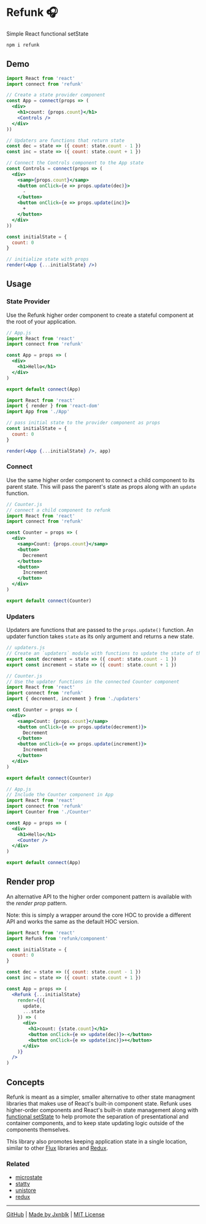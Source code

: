 
# Refunk 🎧

Simple React functional setState

```sh
npm i refunk
```

## Demo

```jsx
import React from 'react'
import connect from 'refunk'

// Create a state provider component
const App = connect(props => (
  <div>
    <h1>count: {props.count}</h1>
    <Controls />
  </div>
))

// Updaters are functions that return state
const dec = state => ({ count: state.count - 1 })
const inc = state => ({ count: state.count + 1 })

// Connect the Controls component to the App state
const Controls = connect(props => (
  <div>
    <samp>{props.count}</samp>
    <button onClick={e => props.update(dec)}>
      -
    </button>
    <button onClick={e => props.update(inc)}>
      +
    </button>
  </div>
))

const initialState = {
  count: 0
}

// initialize state with props
render(<App {...initialState} />)
```

## Usage

### State Provider

Use the Refunk higher order component to create a stateful component at the root of your application.

```jsx
// App.js
import React from 'react'
import connect from 'refunk'

const App = props => (
  <div>
    <h1>Hello</h1>
  </div>
)

export default connect(App)
```

```jsx
import React from 'react'
import { render } from 'react-dom'
import App from './App'

// pass initial state to the provider component as props
const initialState = {
  count: 0
}

render(<App {...initialState} />, app)
```


### Connect

Use the same higher order component to connect a child component to its parent state.
This will pass the parent's state as props along with an `update` function.

```jsx
// Counter.js
// connect a child component to refunk
import React from 'react'
import connect from 'refunk'

const Counter = props => (
  <div>
    <samp>Count: {props.count}</samp>
    <button>
      Decrement
    </button>
    <button>
      Increment
    </button>
  </div>
)

export default connect(Counter)
```

### Updaters

Updaters are functions that are passed to the `props.update()` function.
An updater function takes `state` as its only argument and returns a new state.

```jsx
// updaters.js
// Create an `updaters` module with functions to update the state of the app
export const decrement = state => ({ count: state.count - 1 })
export const increment = state => ({ count: state.count + 1 })
```

```jsx
// Counter.js
// Use the updater functions in the connected Counter component
import React from 'react'
import connect from 'refunk'
import { decrement, increment } from './updaters'

const Counter = props => (
  <div>
    <samp>Count: {props.count}</samp>
    <button onClick={e => props.update(decrement)}>
      Decrement
    </button>
    <button onClick={e => props.update(increment)}>
      Increment
    </button>
  </div>
)

export default connect(Counter)
```

```jsx
// App.js
// Include the Counter component in App
import React from 'react'
import connect from 'refunk'
import Counter from './Counter'

const App = props => (
  <div>
    <h1>Hello</h1>
    <Counter />
  </div>
)

export default connect(App)
```

## Render prop

An alternative API to the higher order component pattern is available with the *render prop* pattern.

Note: this is simply a wrapper around the core HOC to provide a different API and works the same as the default HOC version.

```jsx
import React from 'react'
import Refunk from 'refunk/component'

const initialState = {
  count: 0
}

const dec = state => ({ count: state.count - 1 })
const inc = state => ({ count: state.count + 1 })

const App = props => (
  <Refunk {...initialState}
    render={({
      update,
      ...state
    }) => (
      <div>
        <h1>count: {state.count}</h1>
        <button onClick={e => update(dec)}>-</button>
        <button onClick={e => update(inc)}>+</button>
      </div>
    )}
  />
)
```

## Concepts

Refunk is meant as a simpler, smaller alternative to other state
managment libraries that makes use of React's built-in component state.
Refunk uses higher-order components and React's built-in state management along with
[functional setState](https://facebook.github.io/react/docs/react-component.html#setstate)
to help promote the separation of presentational and container components,
and to keep state updating logic outside of the components themselves.

This library also promotes keeping application state in a single location,
similar to other [Flux](http://facebook.github.io/flux/) libraries and [Redux](http://redux.js.org/).

### Related

- [microstate](https://github.com/estrattonbailey/microstate)
- [statty](https://github.com/vesparny/statty)
- [unistore](https://github.com/developit/unistore)
- [redux](https://github.com/reactjs/redux)

---

[GitHub](https://github.com/jxnblk/refunk) | [Made by Jxnblk](http://jxnblk.com) | [MIT License](LICENSE.md)
